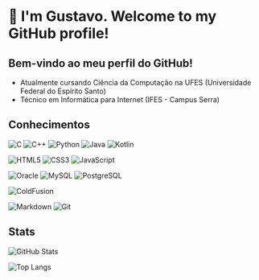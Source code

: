 # 👋 I'm Gustavo. Welcome to my GitHub profile!
## Bem-vindo ao meu perfil do GitHub!

- Atualmente cursando Ciência da Computação na UFES (Universidade Federal do Espírito Santo)
- Técnico em Informática para Internet (IFES - Campus Serra)

## Conhecimentos

![C](https://img.shields.io/badge/C-000?style=for-the-badge&logo=c)
![C++](https://img.shields.io/badge/C%2B%2B-000?style=for-the-badge&logo=c%2B%2B&logoColor=00599C)
![Python](https://img.shields.io/badge/python-000?style=for-the-badge&logo=python&logoColor=yellow) 
![Java](https://img.shields.io/badge/Java-000?style=for-the-badge&logo=openjdk&logoColor=red) 
![Kotlin](https://img.shields.io/badge/Kotlin-000?&style=for-the-badge&logo=kotlin&logoColor=B73BFE)

![HTML5](https://img.shields.io/badge/HTML-000?style=for-the-badge&logo=html5)
![CSS3](https://img.shields.io/badge/CSS-000?style=for-the-badge&logo=css3&logoColor=264CE4)
![JavaScript](https://img.shields.io/badge/JavaScript-000?style=for-the-badge&logo=javascript)

![Oracle](https://img.shields.io/badge/Oracle-000?style=for-the-badge&logo=oracle&logoColor=red)
![MySQL](https://img.shields.io/badge/MySQL-000?style=for-the-badge&logo=mysql&logoColor=005C84)
![PostgreSQL](https://img.shields.io/badge/PostgreSQL-000?style=for-the-badge&logo=postgresql)

![ColdFusion](https://img.shields.io/badge/Adobe%20Coldfusion-000?style=for-the-badge&logo=coldfusion)

![Markdown](https://img.shields.io/badge/Markdown-000?style=for-the-badge&logo=markdown)
![Git](https://img.shields.io/badge/git-000?style=for-the-badge&logo=git&logoColor=lfff)

## Stats

![GitHub Stats](https://github-readme-stats.vercel.app/api?username=gdsantolin&theme=transparent&bg_color=000&border_color=30A3DC&show_icons=true&icon_color=30A3DC&title_color=E94D5F&text_color=FFF)

![Top Langs](https://github-readme-stats-git-masterrstaa-rickstaa.vercel.app/api/top-langs/?username=gdsantolin&bg_color=000&border_color=30A3DC&title_color=E94D5F&text_color=FFF)
